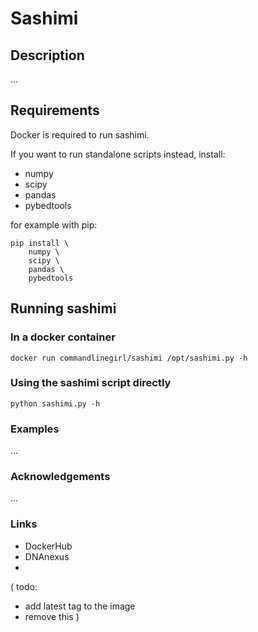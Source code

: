 # Sashimi

## Description

...

## Requirements

Docker is required to run sashimi.

If you want to run standalone scripts instead, install:
* numpy
* scipy
* pandas
* pybedtools

for example with pip:
```
pip install \
    numpy \
    scipy \
    pandas \
    pybedtools
```

## Running sashimi

### In a docker container

```
docker run commandlinegirl/sashimi /opt/sashimi.py -h
```

### Using the sashimi script directly

```
python sashimi.py -h
```

### Examples

...

### Acknowledgements

...

### Links

* DockerHub
* DNAnexus
* 

(
todo:
- add latest tag to the image
- remove this
)

